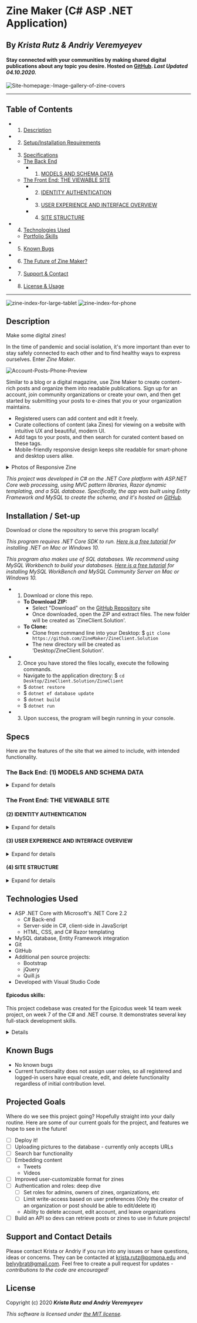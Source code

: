 # Zine Maker (C# ASP .NET Application)

## By _**Krista Rutz & Andriy Veremyeyev**_

#### Stay connected with your communities by making shared digital publications about any topic you desire. Hosted on [GitHub](https://github.com/ZineMaker/ZineClient.Solution). _Last Updated 04.10.2020._

![Site-homepage:-Image-gallery-of-zine-covers](Screenshots/Home-Index-Desktop.png)

---

## Table of Contents

- 1. [Description](#description)
- 2. [Setup/Installation Requirements](#installation--set-up)
- 3. [Specifications](#specs)
  - [The Back End](<#The-Back-End:-(1)-MODELS-AND-SCHEMA-DATA>)
    - 1. [MODELS AND SCHEMA DATA](<#The-Back-End:-(1)-MODELS-AND-SCHEMA-DATA>)
  - [The Front End: THE VIEWABLE SITE](#The-Front-End:-THE-VIEWABLE-SITE)
    - 2. [IDENTITY AUTHENTICATION](<#(2)-IDENTITY-AUTHENTICATION>)
    - 3. [USER EXPERIENCE AND INTERFACE OVERVIEW](<#(3)-USER-EXPERIENCE-AND-INTERFACE-OVERVIEW>)
    - 4. [SITE STRUCTURE](<#(4)-SITE-STRUCTURE>)
- 4. [Technologies Used](#technologies-used)
  - [Portfolio Skills](#epicodus-skills)
- 5. [Known Bugs](#known-bugs)
- 6. [The Future of Zine Maker?](#projected-goals)
- 7. [Support & Contact](#support-and-contact-details)
- 8. [License & Usage](#license)

---

![zine-index-for-large-tablet](Screenshots\Zines-Index-LargeTablet.png)
![zine-index-for-phone](Screenshots\Zines-Index-Phone.png)

## Description

Make some digital zines!

In the time of pandemic and social isolation, it's more important than ever to stay safely connected to each other and to find healthy ways to express ourselves. Enter _Zine Maker_.

![Account-Posts-Phone-Preview](Screenshots\Account-Posts-Phone-Preview.png)

Similar to a blog or a digital magazine, use Zine Maker to create content-rich posts and organize them into readable publications. Sign up for an account, join community organizations or create your own, and then get started by submitting your posts to e-zines that you or your organization maintains.

- Registered users can add content and edit it freely.
- Curate collections of content (aka Zines) for viewing on a website with intuitive UX and beautiful, modern UI.
- Add tags to your posts, and then search for curated content based on these tags.
- Mobile-friendly responsive design keeps site readable for smart-phone and desktop users alike.

<details>
  <summary>Photos of Responsive Zine</summary>

![Zine-Details-for-Desktop](Screenshots\Zine-Details-Desktop.png)
![Zine-Details-for-Tablet](Screenshots\Zine-Details-Tablet.png)
![Zine-Details-for-Phone](Screenshots\Zine-Details-Phone.png)

</details>

_This project was developed in C# on the .NET Core platform with ASP.NET Core web processing, using MVC pattern libraries, Razor dynamic templating, and a SQL database. Specifically, the app was built using Entity Framework and MySQL to create the schema, and it's hosted on [GitHub](https://github.com/ZineMaker/ZineClient.Solution)._

## Installation / Set-up

Download or clone the repository to serve this program locally!

_This program requires .NET Core SDK to run. [Here is a free tutorial](https://www.learnhowtoprogram.com/c-and-net/getting-started-with-c/installing-c-and-net) for installing .NET on Mac or Windows 10._

_This program also makes use of SQL databases. We recommend using MySQL Workbench to build your databases. [Here is a free tutorial](https://www.learnhowtoprogram.com/c-and-net/getting-started-with-c/installing-and-configuring-mysql) for installing MySQL WorkBench and MySQL Community Server on Mac or Windows 10._

- 1. Download or clone this repo.
  - **To Download ZIP:**
    - Select "Download" on the [GitHub Repository](https://github.com/ZineMaker/ZineClient.Solution) site
    - Once downloaded, open the ZIP and extract files. The new folder will be created as 'ZineClient.Solution'.
  - **To Clone:**
    - Clone from command line into your Desktop: \$ `git clone https://github.com/ZineMaker/ZineClient.Solution`
    - The new directory will be created as 'Desktop/ZineClient.Solution'.
- 2. Once you have stored the files locally, execute the following commands.
  - Navigate to the application directory: \$ `cd Desktop/ZineClient.Solution/ZineClient`
  - \$ `dotnet restore`
  - \$ `dotnet ef database update`
  - \$ `dotnet build`
  - \$ `dotnet run`
- 3. Upon success, the program will begin running in your console.

## Specs

Here are the features of the site that we aimed to include, with intended functionality.

### The Back End: (1) MODELS AND SCHEMA DATA

<details>
  <summary>Expand for details</summary>

- The ZineClient will organize the data into classes, as follows:
  - All classes have unique IDs for reference
  - **Users** contain information about username, first name, last name, email, hashed password, authored posts, organizational memberships, GUID
  - **Organizations** contain a name, description, owner (a user), list of members, logo image, list of zines
  - **Zines** contain a name, issue number, description, cover image, list of posts, owner (an organization), publication date
  - **Posts** contain a title, source, timestamp, main image, the content body, the authoring user, a list of zines to which the post has been submitted, a list of tags
  - **Tags** contain a list of associated posts, name descriptor
  - _Notes:_ Each zine exists only one time, and can have only one maintaining organization. However, posts can be submitted to multiple zines and it does not repeat the existence of the post. Tags can also be re-used. A member user can join any number of organizations.

</details>

### The Front End: THE VIEWABLE SITE

#### (2) IDENTITY AUTHENTICATION

<details>
  <summary>Expand for details</summary>

- The application should have user authentication.

- A user should be able to register. Data validations will ensure proper registration credentials are used.
- A user should be able to log in and log out.
- Only logged in users should have create, update and delete functionality.
- Both anonymous and logged in users should be able to have read functionality.
- Users should be able to see their own contributions in a specified area of the site.
- Logged-in users will have access to buttons for adding, editing, and deleting content, including Organizations, Zines, Posts, and Tags.

Register Screen
![Sign-Up](Screenshots\Account-Register-Desktop.png)
Log In Screen
![Login](Screenshots\Account-Login-Desktop.png)

</details>

#### (3) USER EXPERIENCE AND INTERFACE OVERVIEW

<details>
  <summary>Expand for details</summary>

- The site should be as intuitive and user-friendly as possible. Buttons should be where you expect to find them, every page should have several logical links to other pages within the site, and everything should be clearly labeled.

- Each page should be visually appealing and organized without being cluttered. Each different action will have its own view.
- Each page should reflect a standardized design that implements reuable Bootstrap and customized CSS classes to create a cohesive, modern aesthetic.

![organization-details-for-tablet](Screenshots\Organization-Details-Tablet.png)

</details>

#### (4) SITE STRUCTURE

<details>
  <summary>Expand for details</summary>

- **Home Page:** A user should be able to navigate to a splash page with links to rest of site.
- **Navigation Bar** contains links to the home page, the public indices, and the account section dropdown. If not logged in, the account section shows options to log in or register. Otherwise, it shows the account index, private orgs and posts, and the log out button. ![mobile-stacked-menu-is-open](Screenshots\Posts-Detail-Phone-OpenMenu.png)
- **Indices**:
  - _Organizations_ shows all organizations (with name, logo image, and description) in a list
  - _My organizations_ shows all of the logged-in user's organizations (with name, logo image, and description) in a list ![Account-organizations-on-phone](Screenshots\Account-Organizations-Phone.png)
  - _Zines_ shows all publications (with name and cover image) in an image gallery ![zine-index-for-tablet](Screenshots\Zines-Index-Tablet.png)
  - _Posts_ shows all posts (with title, main image, and content preview) in a list ![posts-index-for-desktop](Screenshots\Posts-Index-Desktop.png)
  - _My posts_ shows all of the logged-in user's posts (with title, main image, and content preview) in a list ![Account-Posts-Phone](Screenshots\Account-Posts-Phone.png)
  - _Tags_ shows all of the tags that have been added to the site listed in a text block ![tags-index-for-phone](Screenshots\Tags-Index-Phone.png)
  - _Account_ shows the basic account information
- **Details Pages**
  - Users should be able to click on an individual zine to read it, which all of the zines' content and full posts on the page.
  - Users should be able to click an individual post's title to view it, including all content, all zines where it was published, and all tags.
  - Organizations have unique pages which display a gallery of Zine covers and a list of members ![Organization-Details-Tablet](Screenshots\Organization-Details-Tablet-2.png)
  - Tag detail pages aggregate all posts that share a tag ![view-tagged-posts-Covid-19](Screenshots\Tag-Details-Tablet.png)
- **Create, Edit, and Delete Pages**

  - Using forms, the user can create new accounts, organizations, posts, zines, and tags ![create-post-on-desktop](Screenshots\Posts-Create-Desktop.png) ![create-posts-on-phone](Screenshots\Posts-Create-Phone.png)
  - Using forms, the user can edit or delete organizations, zines, and posts
  - Using Quill.Js, the user can write, edit, and read posts with Rich-Text formatting retained.
  - Users can "join" (be added to list of members of) an organization
  - Posts can be added to or removed from zines
  - Tags can be added to or removed from posts

</details>

## Technologies Used

- ASP .NET Core with Microsoft's .NET Core 2.2
  - C# Back-end
  - Server-side in C#, client-side in JavaScript
  - HTML, CSS, and C# Razor templating
- MySQL database, Entity Framework integration
- Git
- GitHub
- Additional pen source projects:
  - Bootstrap
  - jQuery
  - Quill.js
- Developed with Visual Studio Code

#### Epicodus skills:

This project codebase was created for the Epicodus week 14 team week project, on week 7 of the C# and .NET course. It demonstrates several key full-stack development skills.

<details>
- C# and SQL back-end
- C#, HTML, CSS, and JavaScript front-end
- Bootstrap library
- Razor view on pages
- MVC pattern (with ASP .NET Core 2.2)
- RESTful routing and CRUD
- User-editable and interactive content maintained in SQL database
- Many-to-many and many-to-one class relationships
- Entity framework migrations
- Identity and authorization
- Asynchronous code
- MySQL Workbench and server
- Bootstrap library
- Behavior driven development (BDD)
- Git version control and GitHub
- Pair programming in Visual Studio Code LiveShare
</details>

## Known Bugs

- No known bugs
- Current functionality does not assign user roles, so all registered and logged-in users have equal create, edit, and delete functionality regardless of initial contribution level.

## Projected Goals

Where do we see this project going? Hopefully straight into your daily routine. Here are some of our current goals for the project, and features we hope to see in the future!

- [ ] Deploy it!
- [ ] Uploading pictures to the database - currently only accepts URLs
- [ ] Search bar functionality
- [ ] Embedding content
  - Tweets
  - Videos
- [ ] Improved user-customizable format for zines
- [ ] Authentication and roles: deep dive
  - [ ] Set roles for admins, owners of zines, organizations, etc
  - [ ] Limit write-access based on user preferences (Only the creator of an organization or post should be able to edit/delete it)
  - Ability to delete account, edit account, and leave organizations
- [ ] Build an API so devs can retrieve posts or zines to use in future projects!

## Support and Contact Details

Please contact Krista or Andriy if you run into any issues or have questions, ideas or concerns. They can be contacted at <krista.rutz@pomona.edu> and <belyybrat@gmail.com>. Feel free to create a pull request for updates - _contributions to the code are encouraged!_

## License

Copyright (c) 2020 **_Krista Rutz and Andriy Veremyeyev_**

_This software is licensed under [the MIT license](./LICENSE)._
